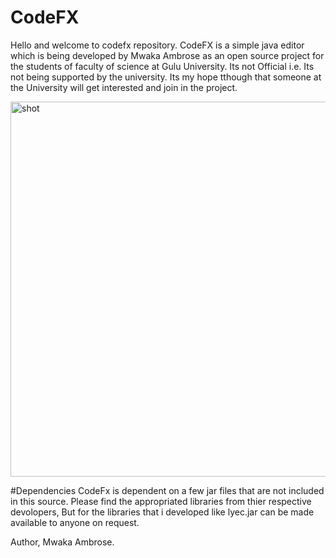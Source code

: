 # CodeFX
Hello and welcome to codefx repository.
CodeFX is a simple java editor which is being developed by 
Mwaka Ambrose as an open source project for the students of faculty of
science at Gulu University. Its not Official i.e. Its not being supported by the 
university. Its my hope tthough that someone at the University will get interested 
and join in the project.

<img src="http://ambrose.kanamo.biz/images/codefx.png" alt="shot" width="600">

#Dependencies
CodeFx is dependent on a few jar files that are not included in this source.
Please find the appropriated libraries from thier respective devolopers, But for the libraries 
that i developed like lyec.jar can be made available to anyone on request.

Author, Mwaka Ambrose.
